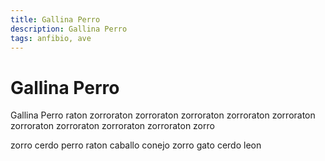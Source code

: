 ```yaml
---
title: Gallina Perro
description: Gallina Perro
tags: anfibio, ave
---
```


# Gallina Perro

Gallina Perro raton zorroraton zorroraton zorroraton zorroraton zorroraton zorroraton zorroraton zorroraton zorroraton zorro

zorro cerdo perro raton caballo conejo zorro gato cerdo leon